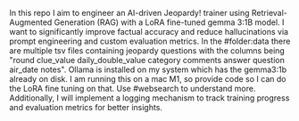 In this repo I aim to engineer an AI-driven Jeopardy! trainer using Retrieval-Augmented Generation (RAG) with a LoRA fine-tuned gemma 3:1B model. I want to significantly improve factual accuracy and reduce hallucinations via prompt engineering and custom evaluation metrics. In the #folder:data there are multiple tsv files containing jeopardy questions with the columns being "round clue_value daily_double_value category comments answer question air_date notes". Ollama is installed on my system which has the gemma3:1b already on disk. I am running this on a mac M1, so provide code so I can do the LoRA fine tuning on that. Use #websearch to understand more. Additionally, I will implement a logging mechanism to track training progress and evaluation metrics for better insights.